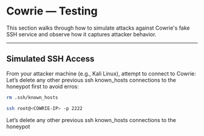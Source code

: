 #  Cowrie — Testing

This section walks through how to simulate attacks against Cowrie's fake SSH service and observe how it captures attacker behavior.

---

## Simulated SSH Access

From your attacker machine (e.g., Kali Linux), attempt to connect to Cowrie:
Let’s delete any other previous ssh known_hosts connections to the honeypot first to avoid erros:
```bash
rm .ssh/known_hosts
```
```bash
ssh root@<COWRIE-IP> -p 2222
```
Let’s delete any other previous ssh known_hosts connections to the honeypot
